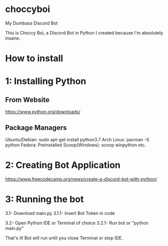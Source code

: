 # choccyboi
My Dumbass Discord Bot

This is Choccy Boi, a Discord Bot in Python I created because I'm absolutely insane.

# How to install
# 1: Installing Python

## From Website
https://www.python.org/downloads/

## Package Managers
Ubuntu/Debian: sudo apt-get install python3.7
Arch Linux: pacman -S python
Fedora: Preinstalled
Scoop(Windows): scoop winpython
etc.

# 2: Creating Bot Application
https://www.freecodecamp.org/news/create-a-discord-bot-with-python/

# 3: Running the bot
3.1- Download main.py
 3.1.1- Insert Bot Token in code

3.2- Open Python IDE or Terminal of choice
 3.2.1- Run bot or "python main.py"

That's it! Bot will run until you close Terminal or stop IDE.
 

